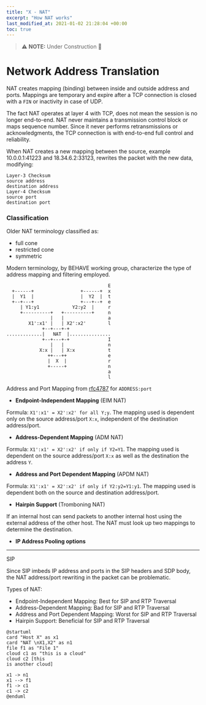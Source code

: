 ```yaml
---
title: "X - NAT"
excerpt: "How NAT works"
last_modified_at: 2021-01-02 21:28:04 +00:00
toc: true
---
```


> :warning: **NOTE:**  Under Construction :construction:

# Network Address Translation

NAT creates mapping (binding) between inside and outside address and ports.
Mappings are temporary and expire after a TCP connection is closed with a `FIN` or inactivity  in case of UDP.

The fact NAT operates at layer 4 with TCP, does not mean the session is no longer end-to-end.
NAT never maintains a transmission control block or maps sequence number. Since it never performs retransmissions or acknowledgments, the TCP connection is with end-to-end full control and reliability.

When NAT creates a new mapping between the source, example 10.0.0.1:41223 and 18.34.6.2:33123, rewrites the packet with the new data, modifying:

```
Layer-3 Checksum
source address
destination address
Layer-4 Checksum
source port
destination port
```

### Classification

Older NAT terminology classified as:
* full cone
* restricted cone
* symmetric

Modern terminology, by BEHAVE working group, characterize the type of address mapping and filtering employed.

```
                                     E
  +------+                 +------+  x
  |  Y1  |                 |  Y2  |  t
  +--+---+                 +---+--+  e
     | Y1:y1            Y2:y2  |     r
     +----------+   +----------+     n
                |   |                a
        X1':x1' |   | X2':x2'        l
             +--+---+-+
.............|   NAT  |...............
             +--+---+-+              I
                |   |                n
            X:x |   | X:x            t
               ++---++               e
               |  X  |               r
               +-----+               n
                                     a
                                     l
```
Address and Port Mapping from [rfc4787](https://tools.ietf.org/html/rfc4787#section-4.1) for `ADDRESS:port`

* **Endpoint-Independent Mapping** (EIM NAT)

Formula: `X1':x1' = X2':x2' for all Y;y`. The mapping used is dependent only on the source address/port `X:x`, independent of the destination address/port.

* **Address-Dependent Mapping** (ADM NAT)

Formula: `X1':x1' = X2':x2' if only if Y2=Y1`. The mapping used is dependent on the source address/port `X:x` as well as the destination the address `Y`.

* **Address and Port Dependent Mapping** (APDM NAT)

Formula: `X1':x1' = X2':x2' if only if Y2:y2=Y1:y1`. The mapping used is dependent both on the source and destination address/port.

* **Hairpin Support** (Tromboning NAT)

If an internal host can send packets to another internal host using the external address of the other host. The NAT must look up two mappings to determine the destination.

* **IP Address Pooling options**


------------------------------------------------------------------------------------------------------------------------

SIP

Since SIP imbeds IP address and ports in the SIP headers and SDP body, the NAT address/port rewriting in the packet can be problematic.

Types of NAT:
* Endpoint-Independent Mapping: Best for SIP and RTP Traversal
* Address-Dependent Mapping: Bad for SIP and RTP Traversal
* Address and Port Dependent Mapping: Worst for SIP and RTP Traversal
* Hairpin Support: Beneficial for SIP and RTP Traversal





```plantuml
@startuml
card "Host X" as x1
card "NAT \nX1,X2" as n1
file f1 as "File 1"
cloud c1 as "this is a cloud"
cloud c2 [this
is another cloud]

x1 -> n1
x1 --> f1
f1 -> c1
c1 -> c2
@enduml
```
